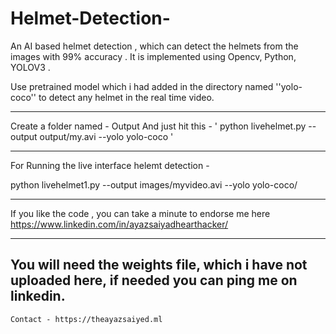 # Helmet-Detection-

An AI based helmet detection , which can detect the helmets from the images with 99% accuracy . It is implemented using Opencv, Python, YOLOV3 .


Use pretrained model which i had added in the directory named ''yolo-coco'' to detect any helmet in the real time video.

------------

Create a folder named - Output
And just hit this - ' python livehelmet.py --output output/my.avi --yolo yolo-coco '

-----------

For Running the live interface helemt detection -

python livehelmet1.py --output images/myvideo.avi --yolo yolo-coco/

------------


If you like the code , you can take a minute to endorse me here
https://www.linkedin.com/in/ayazsaiyadhearthacker/

-------------------------
You will need the weights file, which i have not uploaded here, if needed you can ping me on linkedin.
-------------------------

```Contact - https://theayazsaiyed.ml```
